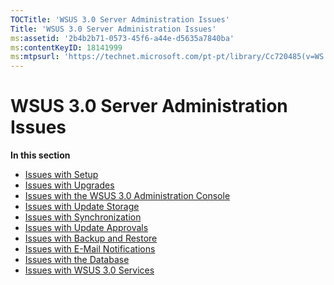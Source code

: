 ```yaml
---
TOCTitle: 'WSUS 3.0 Server Administration Issues'
Title: 'WSUS 3.0 Server Administration Issues'
ms:assetid: '2b4b2b71-0573-45f6-a44e-d5635a7840ba'
ms:contentKeyID: 18141999
ms:mtpsurl: 'https://technet.microsoft.com/pt-pt/library/Cc720485(v=WS.10)'
---
```


WSUS 3.0 Server Administration Issues
=====================================

**In this section**

-   [Issues with Setup](https://technet.microsoft.com/c1c07604-2fca-4410-81f6-c02d2fb5c314)
-   [Issues with Upgrades](https://technet.microsoft.com/97759db6-0ab0-4d88-a9b2-b75b5283025f)
-   [Issues with the WSUS 3.0 Administration Console](https://technet.microsoft.com/ff82ac02-0eb3-40a7-a0ba-562c3f660f7a)
-   [Issues with Update Storage](https://technet.microsoft.com/a7a947d7-c2db-45e4-9495-70aba6d059fe)
-   [Issues with Synchronization](https://technet.microsoft.com/a3635b9d-2578-40b5-bef0-2da78650ebec)
-   [Issues with Update Approvals](https://technet.microsoft.com/8a6ab9ce-e4b8-43a2-9238-5596e32547d1)
-   [Issues with Backup and Restore](https://technet.microsoft.com/17bdcaf9-cede-43db-b206-78fae01491f1)
-   [Issues with E-Mail Notifications](https://technet.microsoft.com/975da650-1af0-4071-a0bd-e40393bcf3e6)
-   [Issues with the Database](https://technet.microsoft.com/d6f0e353-ff51-49ba-9f70-894174050cb1)
-   [Issues with WSUS 3.0 Services](https://technet.microsoft.com/6a1d54f7-82be-4286-a112-25ceb70a9e2a)
